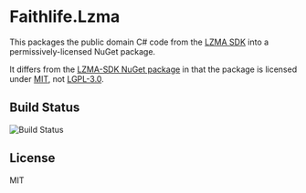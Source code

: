 # Faithlife.Lzma

This packages the public domain C# code from the [LZMA SDK](https://www.7-zip.org/sdk.html) into a permissively-licensed NuGet package.

It differs from the [LZMA-SDK NuGet package](https://www.nuget.org/packages/LZMA-SDK/) in that the package is licensed
under [MIT](LICENSE), not [LGPL-3.0](https://github.com/monemihir/LZMA-SDK/blob/master/LICENSE).

## Build Status

![Build Status](https://github.com/Faithlife/FaithlifeLzma/workflows/Build/badge.svg)

## License

MIT
